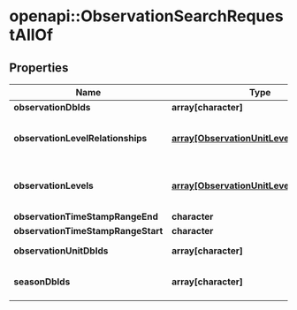 # openapi::ObservationSearchRequestAllOf

## Properties
Name | Type | Description | Notes
------------ | ------------- | ------------- | -------------
**observationDbIds** | **array[character]** | The unique id of an Observation | [optional] 
**observationLevelRelationships** | [**array[ObservationUnitLevelRelationship]**](ObservationUnitLevelRelationship.md) | Searches for values in ObservationUnit-&gt;observationUnitPosition-&gt;observationLevelRelationships | [optional] 
**observationLevels** | [**array[ObservationUnitLevelRelationship]**](ObservationUnitLevelRelationship.md) | Searches for values in ObservationUnit-&gt;observationUnitPosition-&gt;observationLevel | [optional] 
**observationTimeStampRangeEnd** | **character** | Timestamp range end | [optional] 
**observationTimeStampRangeStart** | **character** | Timestamp range start | [optional] 
**observationUnitDbIds** | **array[character]** | The unique id of an Observation Unit | [optional] 
**seasonDbIds** | **array[character]** | The year or Phenotyping campaign of a multi-annual study (trees, grape, ...) | [optional] 


